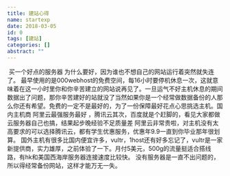 ```yaml
---
title: 建站心得
name: startexp
date: 2018-03-05
id: 0
tags: [建站]
categories: []
abstract: ""
---
```



​	买一个好点的服务器
​	为什么要好，因为谁也不想自己的网站运行着突然就失连了。<!--more-->
​	最早使用的是000webhost的免费空间，每16小时要停机休息一次，这就意味着在这一小时里你和你辛苦建立的网站说再见了。一旦运气不好主机休息的期间数据出了问题，那你辛苦建好的站就没了当然如果你是一个经常做数据备份的人那么你还有希望。免费的一定不是最好的，为了一份保障最好花点心思挑选主机。 
​	国内主机商 阿里云最强服务最好 ，腾讯云其次，百度就是个赶脚的，看见大家都做云服务器自己也搞，结果起步晚经验不足质量差 阿里云非常贵啦，对主机没有太高要求的可以选择腾讯云，都有学生优惠服务，优惠年9.9一直到你毕业那年很划算。 国外主机有很多比国内便宜许多，vultr，1host还有好多忘记了，vultr是一家新提供商，实力雄厚，之前体验了一下。月付5美元，500g的流量挺适合搭线路，有hk和美国西海岸服务器连接速度比较快。 没有服务器是一直不出问题的，所以得经常备份网站，这样才能万无一失。